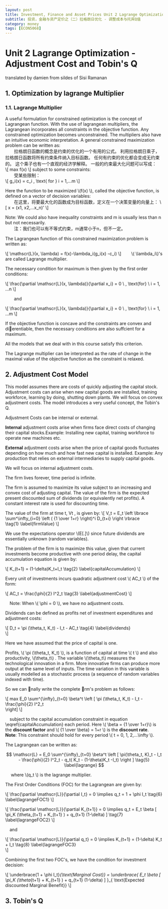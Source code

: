 ```yaml
---
layout: post
title: Investment, Finance and Asset Prices Unit 2 Lagrange Optimization
subtitle: 投资，金融与资产定价之（二）拉格朗日优化 - 调整成本与托宾Q值
category: money
tags: [ECON5068]
---
```


# Unit 2 Lagrange Optimization - Adjustment Cost and Tobin's Q

translated by damien from sildes of Sisi Ramanan

## 1. Optimization by lagrange Multiplier

### 1.1. Lagrange Multiplier

A useful formulation for constrained optimization is the concept of Lagrangean function.
With the use of lagrangean multipliers, the Lagrangean incorporates all constraints in the objective function.
Any constrained optimization becomes unconstrained.
The multipliers also have an intuitive economic interpretation.
A general constrained maximization problem can be written as:  
&emsp;&emsp;拉格朗日函数的概念是约束的优化的一个有用的公式。
利用拉格朗日乘子，拉格朗日函数将所有约束条件纳入目标函数。
任何有约束的优化都会变成无约束的。
这个乘子也有一个直观的经济学解释。
一般的约束最大化问题可以写成：  
\\[ max f(x) \\]
subject to some constraints:  
&emsp;&emsp;受某些限制：  
\\[ g_i(x) = c_i \, \text{ for } i = 1,...m \\]

Here the function to be maximized \\(f(x) \\), called the objective function, is defined on a vector of decision variables:  
&emsp;&emsp;在这里，将要最大化的函数成为目标函数，定义在一个决策变量的向量上：
\\[ x = (x1, x2,...x_n)' \\]

Note: We could also have inequality constraints and m is usually less than n but not necessarily.  
&emsp;&emsp;注：我们也可以有不等式约束，m通常小于n，但不一定。

The Lagrangean function of this constrained maximization problem is written as:  

\\[ 
    \mathscr{L}(x, \lambda) = f(x)-\lambda_i(g_i(x) -c_i)
\\]
&emsp;&emsp;\\( \lambda_i\\)'s are called Lagrange multiplier.  

The necessary condition for maximum is then given by the first order conditions:  

\\[
    \frac{\partial \mathscr{L}(x, \lambda)}{\partial x_i} = 0 \ , \text{for} \ i = 1, ...n 
\\]

&emsp;&emsp;and  

\\[
    \frac{\partial \mathscr{L}(x, \lambda)}{\partial x_i} = 0 \ , \text{for} \ i = 1, ...m 
\\]

If the objective function is concave and the constraints are convex and dierentiable, then the necessary conditions are also suffcient for a maximum.

All the models that we deal with in this course satisfy this criterion.

The Lagrange multiplier can be interpreted as the rate of change in the maximal value of the objective function as the constraint is relaxed.

## 2. Adjustment Cost Model

This model assumes there are costs of quickly adjusting the capital stock. 
Adjustment costs can arise when new capital goods are installed, training workforce, learning by doing, shutting down plants.
We will focus on convex adjustment costs.
The model introduces a very useful concept, the Tobin's Q.

Adjustment Costs can be internal or external.

**Internal** adjustment costs arise when firms face direct costs of changing their capital stocks.Example: Installing new capital, training workforce to operate new machines etc.

**External** adjustment costs arise when the price of capital goods 
fluctuates depending on how much and how fast new capital is installed. Example: Any production that relies on external intermediaries to supply capital goods.

We will focus on internal adjustment costs.

The firm lives forever, time period is infinite.

The firm is assumed to maximize its value subject to an increasing and convex cost of adjusting capital.
The value of the firm is the expected present discounted sum of dividends (or equivalently net profits).
A constant interest rate is used for discounting time.

The value of the firm at time t, Vt , is given by:
\\[ 
    V_t = E_t \\left \lbrace
        \sum^\infty_{i=0} \\left (
            {1 \over 1+r} 
            \\right)^i D_{t+i} 
        \\right \rbrace   
    \tag{1} \label{firmValue}
\\]

We use the expectations operator \\(E[.]\\) since future dividends
are essentially unknown (random variables).

The problem of the firm is to maximize this value, given that current investments become productive with one period delay, the capital accumulation equation is given by:

\\[ 
    K_{t+1} = (1-\delta)K_t+I_t 
    \tag{2} \label{capitalAccumulation}
\\]

Every unit of investments incurs quadratic adjustment cost \\( AC_t \\) of the form:

\\[ 
    AC_t = \frac{\phi}{2} I^2_t
        \tag{3} \label{adjustmentCost}
\\]

&emsp;Note: When \\( \phi = 0 \\), we have no adjustment costs.  


Dividends can be defined as profits net of investment expenditures and adjustment costs:  

\\[
    D_t = \pi (\theta_t, K_t) - I_t - AC_t
    \tag{4} \label{dividends}    
\\]

Here we have assumed that the price of capital is one.

Profits, \\( \pi (\theta_t, K_t) \\), is a function of capital at time \\( t \\)  and also productivity, \\(\theta_t\\) .
The variable \\(\theta_t\\)  measures the technological innovation in a firm.
More innovative firms can produce more output at the same
level of inputs.
The time variation in this variable is usually modelled as a
stochastic process (a sequence of random variables indexed
with time).

So we can nally write the complete rm's problem as follows:  

\\[
    max E_0 \sum^{\infty}_{t=0} \beta^t \left [ 
        \pi (\theta_t, K_t) - I_t - \frac{\phi}{2} I^2_t   
    \right]
\\]

&emsp;subject to the capital accumulation constraint in equation \eqref{capitalAccumulation} each period. Here \\( \beta = {1 \over 1+r}\\) is the **discount factor** and \\( {1 \over \beta} = 1+r \\) is the **discount rate**.  
**Note**: This constraint should hold for every period \\( t = 0, 1, 2,...\infty \\).

The Lagrangean can be written as:

$$
    \mathscr{L} = E_0 \sum^{\infty}_{t=0} \beta^t \left [    
        \pi(\theta_t, K)_t - I_t - \frac{\phi}{2} I^2_t - q_t(
            K_t - (1-\theta)K_t -I_t)
        \right ]
    \tag{5} \label{lagrange}
$$

&emsp; where \\(q_t \\) is the lagrange multiplier.  

The First Order Conditions (FOC) for the Lagrangean are given by:

\\[ 
    \frac{\partial \mathscr{L}}{\partial I_t} = 0 
    \implies 
    q_t = 1 + \phi I_t 
    \tag{6} \label{lagrangeFOC1} 
\\]

\\[
    \frac{\partial \mathscr{L}}{\partial K_{t+1}} = 0 
    \implies
    q_t = E_t \beta [ 
        \pi_K (\theta_{t+1} + K_{t+1} ) + 
        q_{t+1} (1-\delta) 
    ]
    \tag{7} \label{lagrangeFOC2}
\\]

&emsp;and

\\[
    \frac{\partial \mathscr{L}}{\partial q_t} = 0 
    \implies
    K_{t+1} = (1-\delta) K_t + I_t
    \tag{8} \label{lagrangeFOC3}   
\\]

Combining the first two FOC's, we have the condition for investment decision:

\\[
    \underbrace{1 + \phi I_t}_{\text{Marginal Cost}} = \underbrace{ E_t \beta [ 
        \pi_K (\theta_{t+1} + K_{t+1} ) + 
        q_{t+1} (1-\delta) 
    ] }_{ \text{Expected discounted Marginal Benefit}}
\\]

## 3. Tobin's Q



<script type="text/javascript" id="MathJax-script" async
  src="https://cdn.jsdelivr.net/npm/mathjax@3/es5/tex-svg.js">
</script>

